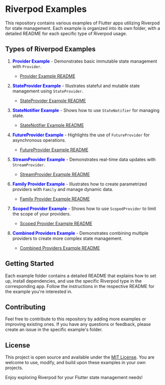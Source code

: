 # Riverpod Examples

This repository contains various examples of Flutter apps utilizing Riverpod for state management. Each example is organized into its own folder, with a detailed README for each specific type of Riverpod usage.

## Types of Riverpod Examples

1. <span style="color:blue;">**Provider Example**</span> - Demonstrates basic immutable state management with `Provider`.
   - [Provider Example README](lib/1Provider/README.md)

2. <span style="color:blue;">**StateProvider Example**</span> - Illustrates stateful and mutable state management using `StateProvider`.
   - [StateProvider Example README](lib/2StateProvider/README.md)

3. <span style="color:blue;">**StateNotifier Example**</span> - Shows how to use `StateNotifier` for managing state.
   - [StateNotifier Example README](lib/3StateNotifierProvider/README.md)

4. <span style="color:blue;">**FutureProvider Example**</span> - Highlights the use of `FutureProvider` for asynchronous operations.
   - [FutureProvider Example README](lib/future_provider_example/README.md)

5. <span style="color:blue;">**StreamProvider Example**</span> - Demonstrates real-time data updates with `StreamProvider`.
   - [StreamProvider Example README](lib/stream_provider_example/README.md)

6. <span style="color:blue;">**Family Provider Example**</span> - Illustrates how to create parametrized providers with `Family` and manage dynamic data.
   - [Family Provider Example README](lib/family_provider_example/README.md)

7. <span style="color:blue;">**Scoped Provider Example**</span> - Shows how to use `ScopedProvider` to limit the scope of your providers.
   - [Scoped Provider Example README](lib/scoped_provider_example/README.md)

8. <span style="color:blue;">**Combined Providers Example**</span> - Demonstrates combining multiple providers to create more complex state management.
   - [Combined Providers Example README](lib/combined_providers_example/README.md)

## Getting Started

Each example folder contains a detailed README that explains how to set up, install dependencies, and use the specific Riverpod type in the corresponding app. Follow the instructions in the respective README for the example you're interested in.

## Contributing

Feel free to contribute to this repository by adding more examples or improving existing ones. If you have any questions or feedback, please create an issue in the specific example's folder.

## License

This project is open source and available under the [MIT License](LICENSE). You are welcome to use, modify, and build upon these examples in your own projects.

Enjoy exploring Riverpod for your Flutter state management needs!



